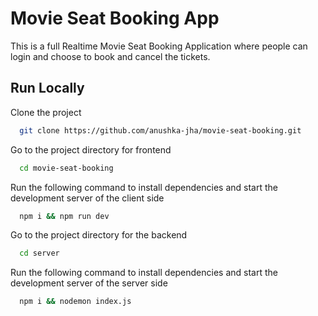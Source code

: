 # Movie Seat Booking App

This is a full Realtime Movie Seat Booking Application where people can login and choose to book and cancel the tickets. 

## Run Locally

Clone the project

```bash
  git clone https://github.com/anushka-jha/movie-seat-booking.git
```

Go to the project directory for frontend

```bash
  cd movie-seat-booking
```

Run the following command to install dependencies and start the development server of the client side

```bash
  npm i && npm run dev
```
Go to the project directory for the backend

```bash
  cd server
```

Run the following command to install dependencies and start the development server of the server side

```bash
  npm i && nodemon index.js
```
